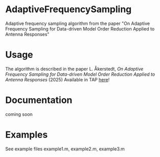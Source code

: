 # AdaptiveFrequencySampling
Adaptive frequency sampling algorithm from the paper "On Adaptive Frequency Sampling for Data-driven Model Order Reduction Applied to Antenna Responses"

# Usage
The algorithm is described in the paper 
L. Åkerstedt, _On Adaptive Frequency Sampling for Data-driven Model Order Reduction Applied to Antenna Responses_ (2025)
Available in TAP [here](https://ieeexplore.ieee.org/abstract/document/10948912)!

# Documentation
coming soon

# Examples 
See example files example1.m, example2.m, example3.m

